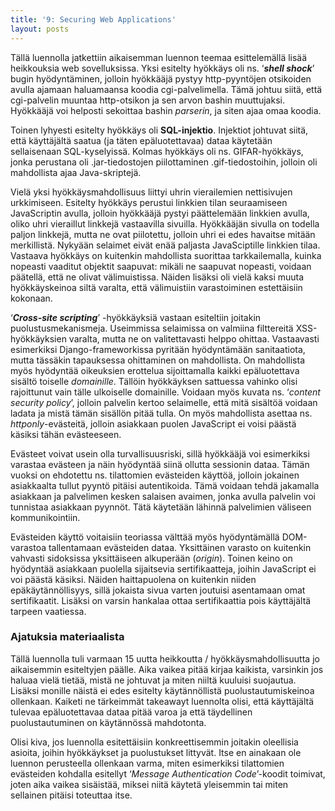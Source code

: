```yaml
---
title: '9: Securing Web Applications'
layout: posts
---
```


Tällä luennolla jatkettiin aikaisemman luennon teemaa esittelemällä lisää heikkouksia web sovelluksissa. Yksi esitelty hyökkäys oli ns. ‘***shell shock***’ bugin hyödyntäminen, jolloin hyökkääjä pystyy http-pyyntöjen otsikoiden avulla ajamaan haluamaansa koodia cgi-palvelimella. Tämä johtuu siitä, että cgi-palvelin muuntaa http-otsikon ja sen arvon bashin muuttujaksi. Hyökkääjä voi helposti sekoittaa bashin *parserin*, ja siten ajaa omaa koodia.
 
Toinen lyhyesti esitelty hyökkäys oli **SQL-injektio**. Injektiot johtuvat siitä, että käyttäjältä saatua (ja täten epäluotettavaa) dataa käytetään sellaisenaan SQL-kyselyissä. Kolmas hyökkäys oli ns. GIFAR-hyökkäys, jonka perustana oli .jar-tiedostojen piilottaminen .gif-tiedostoihin, jolloin oli mahdollista ajaa Java-skriptejä. 

Vielä yksi hyökkäysmahdollisuus liittyi uhrin vierailemien nettisivujen urkkimiseen. Esitelty hyökkäys perustui linkkien tilan seuraamiseen JavaScriptin avulla, jolloin hyökkääjä pystyi päättelemään linkkien avulla, oliko uhri vieraillut linkkejä vastaavilla sivuilla. Hyökkääjän sivulla on todella paljon linkkejä, mutta ne ovat piilotettu, jolloin uhri ei edes havaitse mitään merkillistä. Nykyään selaimet eivät enää paljasta JavaSciptille linkkien tilaa. Vastaava hyökkäys on kuitenkin mahdollista suorittaa tarkkailemalla, kuinka nopeasti vaaditut objektit saapuvat: mikäli ne saapuvat nopeasti, voidaan päätellä, että ne olivat välimuistissa. Näiden lisäksi oli vielä kaksi muuta hyökkäyskeinoa siltä varalta, että välimuistiin varastoiminen estettäisiin kokonaan.
 
‘***Cross-site scripting***’ -hyökkäyksiä vastaan esiteltiin joitakin puolustusmekanismeja. Useimmissa selaimissa on valmiina filttereitä XSS-hyökkäyksien varalta, mutta ne on valitettavasti helppo ohittaa. Vastaavasti esimerkiksi Django-frameworkissa pyritään hyödyntämään sanitaatiota, mutta tässäkin tapauksessa ohittaminen on mahdollista. On mahdollista myös hyödyntää oikeuksien erottelua sijoittamalla kaikki epäluotettava sisältö toiselle *domainille*. Tällöin hyökkäyksen sattuessa vahinko olisi rajoittunut vain tälle ulkoiselle domainille. Voidaan myös kuvata ns. ‘*content security policy*’, jolloin palvelin kertoo selaimelle, että mitä sisältöä voidaan ladata ja mistä tämän sisällön pitää tulla. On myös mahdollista asettaa ns. *httponly*-evästeitä, jolloin asiakkaan puolen JavaScript ei voisi päästä käsiksi tähän evästeeseen.
 
Evästeet voivat usein olla turvallisuusriski, sillä hyökkääjä voi esimerkiksi varastaa evästeen ja näin hyödyntää siinä ollutta sessionin dataa. Tämän vuoksi on ehdotettu ns. tilattomien evästeiden käyttöä, jolloin jokainen asiakkaalta tullut pyyntö pitäisi autentikoida. Tämä voidaan tehdä jakamalla asiakkaan ja palvelimen kesken salaisen avaimen, jonka avulla palvelin voi tunnistaa asiakkaan pyynnöt. Tätä käytetään lähinnä palvelimien väliseen kommunikointiin.
 
Evästeiden käyttö voitaisiin teoriassa välttää myös hyödyntämällä DOM-varastoa tallentamaan evästeiden dataa. Yksittäinen varasto on kuitenkin vahvasti sidoksissa yksittäiseen alkuperään (*origin*). Toinen keino on hyödyntää asiakkaan puolella sijaitsevia sertifikaatteja, joihin JavaScript ei voi päästä käsiksi. Näiden haittapuolena on kuitenkin niiden epäkäytännöllisyys, sillä jokaista sivua varten joutuisi asentamaan omat sertifikaatit. Lisäksi on varsin hankalaa ottaa sertifikaattia pois käyttäjältä tarpeen vaatiessa.
 
 
### Ajatuksia materiaalista
 
Tällä luennolla tuli varmaan 15 uutta heikkoutta / hyökkäysmahdollisuutta jo aikaisemmin esiteltyjen päälle. Aika vaikea pitää kirjaa kaikista, varsinkin jos haluaa vielä tietää, mistä ne johtuvat ja miten niiltä kuuluisi suojautua. Lisäksi monille näistä ei edes esitelty käytännöllistä puolustautumiskeinoa ollenkaan. Kaiketi ne tärkeimmät takeawayt luennolta olisi, että käyttäjältä tulevaa epäluotettavaa dataa pitää varoa ja että täydellinen puolustautuminen on käytännössä mahdotonta.
 
Olisi kiva, jos luennolla esitettäisiin konkreettisemmin joitakin oleellisia asioita, joihin hyökkäykset ja puolustukset littyvät. Itse en ainakaan ole luennon perusteella ollenkaan varma, miten esimerkiksi tilattomien evästeiden kohdalla esitellyt ‘*Message Authentication Code*’-koodit toimivat, joten aika vaikea sisäistää, miksei niitä käytetä yleisemmin tai miten sellainen pitäisi toteuttaa itse.
